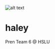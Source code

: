 ![alt text](https://travis-ci.com/disperate/haley.svg?token=fYQRSbFVXX99bVrjpRxt&branch=master)

# haley
Pren Team 6 @ HSLU
